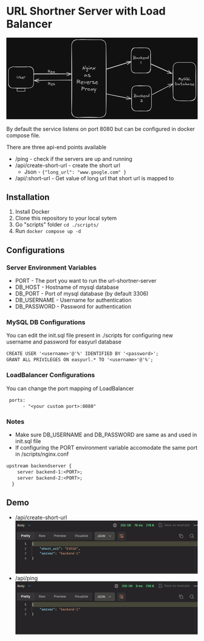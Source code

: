 
# URL Shortner Server with Load Balancer
![system architecture](https://github.com/anmolgaud/url-shortner-server-main/blob/master/images/system-architecture.png?raw=true)

By default the service listens on port 8080
but can be configured in docker compose file.

There are three api-end points available
- /ping - check if the servers are up and running
- /api/create-short-url - create the short url
  - Json - ```{"long_url": "www.google.com" }```
- /api/:short-url - Get value of long url that short url is mapped to

## Installation
1. Install Docker
2. Clone this repository to your local sytem
3. Go "scripts" folder ``` cd ./scripts/ ```
4. Run ```docker compose up -d```


## Configurations
### Server Environment Variables
- PORT - The port you want to run the url-shortner-server
- DB_HOST - Hostname of mysql database
- DB_PORT - Port of mysql database (by default 3306)
- DB_USERNAME - Username for authentication
- DB_PASSWORD - Password for authentication

### MySQL DB Configurations
You can edit the init.sql file present in ./scripts for configuring new username and password for easyurl database
```
CREATE USER '<username>'@'%' IDENTIFIED BY '<password>';
GRANT ALL PRIVILEGES ON easyurl.* TO '<username>'@'%';
```

### LoadBalancer Configurations
You can change the port mapping of LoadBalancer
```
 ports:
      - "<your custom port>:8080" 
```

### Notes
- Make sure DB_USERNAME and DB_PASSWORD are same as <username> and <password> used in init.sql file
- If configuring the PORT environment variable accomodate the same port in /scripts/nginx.conf
```
upstream backendserver {
    server backend-1:<PORT>;
    server backend-2:<PORT>;
  }
```
## Demo
- /api/create-short-url 
![create short url demo](https://github.com/anmolgaud/url-shortner-server-main/blob/master/images/create-short-url.gif?raw=true)
- /api/ping
![ping](https://github.com/anmolgaud/url-shortner-server-main/blob/master/images/ping-2.gif?raw=true)

